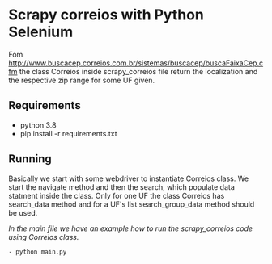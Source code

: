 # Scrapy correios with Python Selenium

Fom http://www.buscacep.correios.com.br/sistemas/buscacep/buscaFaixaCep.cfm the class Correios inside scrapy_correios file return the localization and the respective zip range for some UF given.

## Requirements
 
 - python 3.8
 - pip install -r requirements.txt

## Running

Basically we start with some webdriver to instantiate Correios class. We start the navigate method and then the search, which populate data statment inside the class. Only for one UF the class Correios has search_data method and for a UF's list search_group_data method should be used. 

 *In the main file we have an example how to run the scrapy_correios code using Correios class.*

    - python main.py